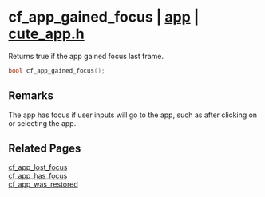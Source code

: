 # cf_app_gained_focus | [app](https://github.com/RandyGaul/cute_framework/blob/master/docs/app_readme.md) | [cute_app.h](https://github.com/RandyGaul/cute_framework/blob/master/include/cute_app.h)

Returns true if the app gained focus last frame.

```cpp
bool cf_app_gained_focus();
```

## Remarks

The app has focus if user inputs will go to the app, such as after clicking on or selecting the app.

## Related Pages

[cf_app_lost_focus](https://github.com/RandyGaul/cute_framework/blob/master/docs/app/cf_app_lost_focus.md)  
[cf_app_has_focus](https://github.com/RandyGaul/cute_framework/blob/master/docs/app/cf_app_has_focus.md)  
[cf_app_was_restored](https://github.com/RandyGaul/cute_framework/blob/master/docs/app/cf_app_was_restored.md)  
